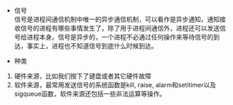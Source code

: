 * 信号  
信号是进程间通信机制中唯一的异步通信机制，可以看作是异步通知，通知接收信号的进程有哪些事情发生了，除了用于进程间通信外，进程还可以发送信号给进程本身。信号是异步的，一个进程不必通过任何操作来等待信号的到达，事实上，进程也不知道信号到底什么时候到达。

* 种类
1. 硬件来源，比如我们按下了键盘或者其它硬件故障
2. 软件来源，最常用发送信号的系统函数是kill, raise, alarm和setitimer以及sigqueue函数，软件来源还包括一些非法运算等操作。
